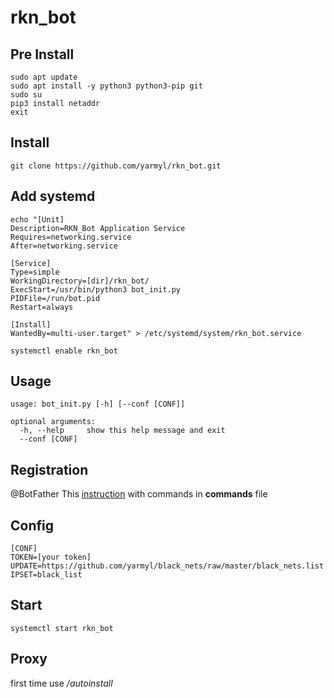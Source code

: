 # rkn_bot

## Pre Install
```
sudo apt update
sudo apt install -y python3 python3-pip git
sudo su
pip3 install netaddr
exit
```
## Install
```
git clone https://github.com/yarmyl/rkn_bot.git
```

## Add systemd
```
echo "[Unit]
Description=RKN_Bot Application Service
Requires=networking.service
After=networking.service

[Service]
Type=simple
WorkingDirectory=[dir]/rkn_bot/
ExecStart=/usr/bin/python3 bot_init.py 
PIDFile=/run/bot.pid
Restart=always

[Install]
WantedBy=multi-user.target" > /etc/systemd/system/rkn_bot.service

systemctl enable rkn_bot
```
## Usage
```
usage: bot_init.py [-h] [--conf [CONF]]

optional arguments:
  -h, --help     show this help message and exit
  --conf [CONF]
```
## Registration

@BotFather This [instruction](https://core.telegram.org/bots) with commands in **commands** file

## Config
```
[CONF]
TOKEN=[your token]
UPDATE=https://github.com/yarmyl/black_nets/raw/master/black_nets.list
IPSET=black_list
```
## Start
```
systemctl start rkn_bot
```
## Proxy

first time use */autoinstall*

